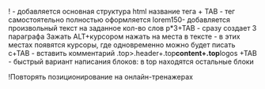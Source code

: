 ! - добавляется основная структура html
название тега + TAB - тег самостоятельно полностью оформляется
lorem150- добавляется произвольный текст на заданное кол-во слов
p\*3+TAB - сразу создает 3 параграфа
Зажать ALT+курсором нажать на места в тексте - в этих местах появятся курсоры, где одновременно можно будет писать
c+TAB - вставить комментарий
.top>.header+.top**content+.top**logos +TAB - быстрый вариант написания блоков: в top находятся остальные блоки

!Повторять позиционирование на онлайн-тренажерах
